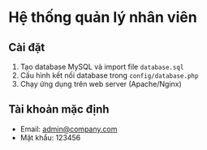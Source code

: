 # Hệ thống quản lý nhân viên

## Cài đặt

1. Tạo database MySQL và import file `database.sql`
2. Cấu hình kết nối database trong `config/database.php`
3. Chạy ứng dụng trên web server (Apache/Nginx)

## Tài khoản mặc định
- Email: admin@company.com
- Mật khẩu: 123456
